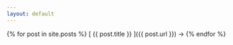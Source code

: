 ```yaml
---
layout: default
---
```

 
{% for post in site.posts %}
 [ {{ post.title }} ]({{ post.url }}) <span class="link-arrow">   &rarr;</span>
{% endfor %}